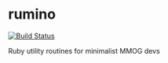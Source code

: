 rumino
======

[![Build Status](https://secure.travis-ci.org/kengonakajima/rumino.png)](http://travis-ci.org/kengonakajima/rumino)

Ruby utility routines for minimalist MMOG devs

